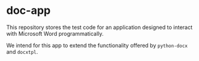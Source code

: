 # doc-app

This repository stores the test code for an application designed to interact with Microsoft Word programmatically. 

We intend for this app to extend the functionality offered by `python-docx` and `docxtpl`.
